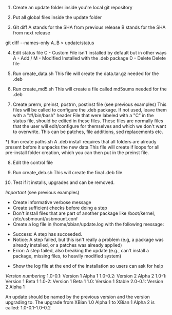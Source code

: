 1) Create an update folder inside you're local git repository

2) Put all global files inside the update folder

3) Git diff
A stands for the SHA from previous release
B stands for the SHA from next release

git diff --names-only A..B > update/status

4) Edit status file
C - Custom
File isn't installed by default but in other ways
A - Add / M - Modified
Installed with the .deb package
D - Delete
Delete file

5) Run create_data.sh
This file will create the data.tar.gz needed for the .deb

6) Run create_md5.sh
This will create a file called md5sums needed for the .deb

7) Create prerm, preinst, postrm, postinst file (see previous examples)
This files will be called to configure the .deb package. If not used, leave them with a "#!/bin/bash" header
File that were labeled with a "C" in the status file, should be edited in these files.
These files are normally files that the user will edit/configure for themselves and which we don't want to overwrite.
This can be patches, file additions, sed replacements etc.

*) Run create paths.sh
A .deb install requires that all folders are already present before it unpacks the new data
This file will create if loops for all pre-install folder creation, which you can then put in the preinst file.

8) Edit the control file

9) Run create_deb.sh
This will create the final .deb file.

10) Test if it installs, upgrades and can be removed.

*Important* (see previous examples)
- Create informative verbose message
- Create sufficient checks before doing a step
- Don't install files that are part of another package like /boot/kernel, /etc/usbmount/usbmount.conf
- Create a log file in /home/xbian/update.log with the following message:
* Success: A step has succeeded.
* Notice: A step failed, but this isn't really a problem (e.g, a package was already installed, or a patches was already applied)
* Error: A step failed, also breaking the update (e.g., can't install a package, missing files, to heavily modified system)
- Show the log file at the end of the installation so users can ask for help

*Version numbering*
1.0-0.1: Version 1 Alpha 1
1.0-0.2: Version 2 Alpha 2
1.0-1: Version 1 Beta 1
1.0-2: Version 1 Beta 1
1.0: Version 1 Stable
2.0-0.1: Version 2 Alpha 1

An update should be named by the previous version and the version upgrading to.
The upgrade from XBian 1.0 Alpha 1 to XBian 1 Alpha 2 is called: 1.0-0.1-1.0-0.2